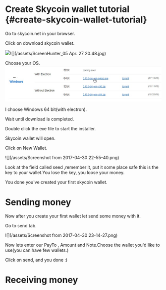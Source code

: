 # Create Skycoin wallet tutorial {#create-skycoin-wallet-tutorial}

Go to skycoin.net in your browser.

Click on download skycoin wallet.

![](file:///C:\Users\yuliad\AppData\Local\Temp\msohtmlclip1\01\clip_image002.jpg)![](/assets/ScreenHunter_05 Apr. 27 20.48.jpg)

Choose your OS.![](/assets/OsWind.jpg)

I choose Windows 64 bit\(with electron\).

Wait until download is completed.

Double click the exe file to start the installer.

Skycoin wallet will open.

Click on New Wallet.

![](/assets/Screenshot from 2017-04-30 22-55-40.png)

Look at the field called seed ,remember it, put it some place safe this is the key to your wallet.You lose the key, you loose your money.

You done you've created your first skycoin wallet.

# Sending money

Now after you create your first wallet let send some money with it.

Go to send tab.

![](/assets/Screenshot from 2017-04-30 23-14-27.png)

Now lets enter our PayTo , Amount and Note.Choose the wallet you'd like to use\(you can have few wallets.\)

Click on send, and you done :\)

# Receiving money



